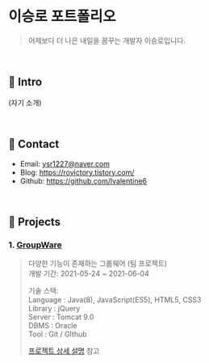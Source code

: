 # 이승로 포트폴리오
>어제보다 더 나은 내일을 꿈꾸는 개발자 이승로입니다.

</br>

## :pushpin: Intro
(자기 소개)

</br>

## :pushpin: Contact
- Email: ysr1227@naver.com
- Blog: https://rovictory.tistory.com/
- Github: https://github.com/lvalentine6

</br>

## :pushpin: Projects
### 1. [GroupWare](https://bit.ly/3k7dwT1)
>다양한 기능이 존재하는 그룹웨어 (팀 프로젝트)  
>개발 기간: 2021-05-24 ~ 2021-06-04  
>  
>기술 스택:  
>Language : Java(8), JavaScript(ES5), HTML5, CSS3     
>Library : jQuery      
>Server : Tomcat 9.0      
>DBMS : Oracle       
>Tool : Git / GIthub          
>  
>[프로젝트 상세 설명](https://bit.ly/2VmlPA6) 참고

